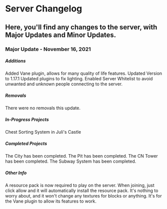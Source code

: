 # Server Changelog
## Here, you'll find any changes to the server, with Major Updates and Minor Updates.

### Major Update - November 16, 2021
##### Additions
Added Vane plugin, allows for many quality of life features.
Updated Version to 1.17.1
Updated plugins to fix lighting.
Enabled Server Whitelist to avoid unwanted and unknown people connecting to the server.


##### Removals
There were no removals this update.

##### In-Progress Projects
Chest Sorting System in Juli's Castle


##### Completed Projects
The City has been completed.
The Pit has been completed.
The CN Tower has been completed.
The Subway System has been completed.

##### Other Info
A resource pack is now required to play on the server. When joining, just click allow and it will automatically install the resource pack. It's nothing to worry about, and it won't change any textures for blocks or anything. It's for the Vane plugin to allow its features to work.
